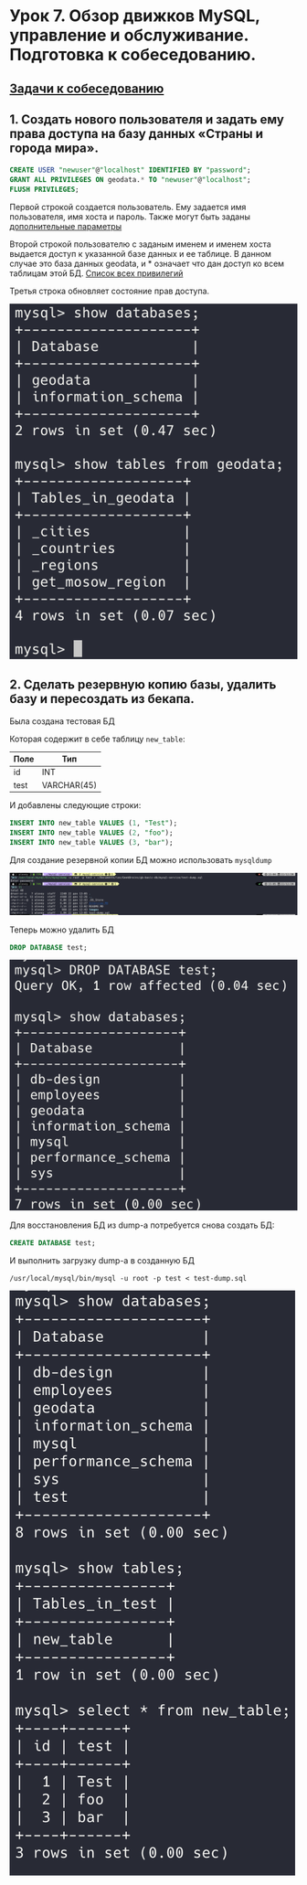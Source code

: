 # Урок 7. Обзор движков MySQL, управление и обслуживание. Подготовка к собеседованию.

## [Задачи к собеседованию](https://github.com/LoC743/gb-basic-db/blob/mysql-service/mysql-service/Interview.MD)

## 1. Создать нового пользователя и задать ему права доступа на базу данных «Страны и города мира».

```sql
CREATE USER "newuser"@"localhost" IDENTIFIED BY "password";
GRANT ALL PRIVILEGES ON geodata.* TO "newuser"@"localhost";
FLUSH PRIVILEGES;
```

Первой строкой создается пользователь. Ему задается имя пользователя, имя хоста и пароль. Также могут быть заданы [дополнительные параметры](https://dev.mysql.com/doc/refman/8.0/en/create-user.html)

Второй строкой пользователю с заданым именем и именем хоста выдается доступ к указанной базе данных и ее таблице. В данном случае это база данных geodata, и \* означает что дан доступ ко всем таблицам этой БД. [Список всех привилегий](https://dev.mysql.com/doc/refman/8.0/en/grant.html#grant-privileges)

Третья строка обновляет состояние прав доступа.

![](https://github.com/LoC743/gb-basic-db/blob/mysql-service/mysql-service/images/1.png)

## 2. Сделать резервную копию базы, удалить базу и пересоздать из бекапа.

Была создана тестовая БД

Которая содержит в себе таблицу `new_table`:

| Поле | Тип         |
| ---- | ----------- |
| id   | INT         |
| test | VARCHAR(45) |

И добавлены следующие строки:

```sql
INSERT INTO new_table VALUES (1, "Test");
INSERT INTO new_table VALUES (2, "foo");
INSERT INTO new_table VALUES (3, "bar");
```

Для создание резервной копии БД можно использовать `mysqldump`

![](https://github.com/LoC743/gb-basic-db/blob/mysql-service/mysql-service/images/2.png)

Теперь можно удалить БД

```sql
DROP DATABASE test;
```

![](https://github.com/LoC743/gb-basic-db/blob/mysql-service/mysql-service/images/3.png)

Для восстановления БД из dump-а потребуется снова создать БД:

```sql
CREATE DATABASE test;
```

И выполнить загрузку dump-а в созданную БД

```
/usr/local/mysql/bin/mysql -u root -p test < test-dump.sql
```

![](https://github.com/LoC743/gb-basic-db/blob/mysql-service/mysql-service/images/4.png)
